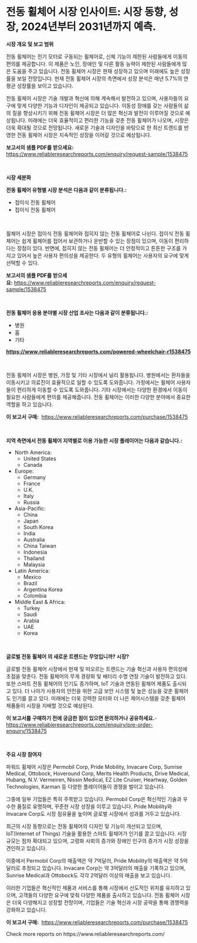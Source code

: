 <p><h1>전동 휠체어 시장 인사이트: 시장 동향, 성장, 2024년부터 2031년까지 예측.</h1></p><p><strong>시장 개요 및 보고 범위</strong></p>
<p><p>전동 휠체어는 전기 모터로 구동되는 휠체어로, 신체 기능이 제한된 사람들에게 이동의 편의를 제공합니다. 이 제품은 노인, 장애인 및 다른 활동 능력이 제한된 사람들에게 많은 도움을 주고 있습니다. 전동 휠체어 시장은 현재 성장하고 있으며 미래에도 높은 성장률을 보일 전망입니다. 현재 전동 휠체어 시장의 측면에서 성장 분석은 매년 5.7%의 연평균 성장률을 보이고 있습니다.</p><p>전동 휠체어 시장은 기술 개발과 혁신에 의해 계속해서 발전하고 있으며, 사용자들의 요구에 맞게 다양한 기능과 디자인이 제공되고 있습니다. 이동성 장애를 갖는 사람들의 삶의 질을 향상시키기 위해 전동 휠체어 시장은 더 많은 혁신과 발전이 이루어질 것으로 예상됩니다. 미래에는 더욱 효율적이고 편리한 기능을 갖춘 전동 휠체어가 나오며, 시장은 더욱 확대될 것으로 전망됩니다. 새로운 기술과 디자인을 바탕으로 한 최신 트렌드를 반영한 전동 휠체어 시장은 지속적인 성장을 이어갈 것으로 예상됩니다.</p></p>
<p><strong>보고서의 샘플 PDF를 받으세요:</strong> <a href="https://www.reliableresearchreports.com/enquiry/request-sample/1538475">https://www.reliableresearchreports.com/enquiry/request-sample/1538475</a></p>
<p>&nbsp;</p>
<p><strong>시장 세분화</strong></p>
<p><strong>전동 휠체어 유형별 시장 분석은 다음과 같이 분류됩니다.:</strong></p>
<p><ul><li>접이식 전동 휠체어</li><li>접이식 전동 휠체어</li></ul></p>
<p>&nbsp;</p>
<p><p>휠체어 시장은 접이식 전동 휠체어와 접히지 않는 전동 휠체어로 나뉜다. 접이식 전동 휠체어는 쉽게 휠체어를 접어서 보관하거나 운반할 수 있는 장점이 있으며, 이동이 편리하다는 장점이 있다. 반면에, 접히지 않는 전동 휠체어는 더 안정적이고 튼튼한 구조를 가지고 있어서 높은 사용자 편의성을 제공한다. 두 유형의 휠체어는 사용자의 요구에 맞게 선택할 수 있다.</p></p>
<p><strong>보고서의 샘플 PDF를 받으세요:</strong>&nbsp;<a href="https://www.reliableresearchreports.com/enquiry/request-sample/1538475">https://www.reliableresearchreports.com/enquiry/request-sample/1538475</a></p>
<p>&nbsp;</p>
<p><strong> 전동 휠체어 응용 분야별 시장 산업 조사는 다음과 같이 분류됩니다.:</strong></p>
<p><ul><li>병원</li><li>홈</li><li>기타</li></ul></p>
<p><strong><a href="https://www.reliableresearchreports.com/powered-wheelchair-r1538475">https://www.reliableresearchreports.com/powered-wheelchair-r1538475</a></strong></p>
<p>&nbsp;</p>
<p><p>전동 휠체어 시장은 병원, 가정 및 기타 시장에서 널리 활용됩니다. 병원에서는 환자들을 이동시키고 의료진이 효율적으로 일할 수 있도록 도와줍니다. 가정에서는 휠체어 사용자들이 편리하게 이동할 수 있도록 도와줍니다. 기타 시장에서는 다양한 환경에서 이동이 필요한 사람들에게 편의를 제공해줍니다. 전동 휠체어는 이러한 다양한 분야에서 중요한 역할을 하고 있습니다.</p></p>
<p><strong>이 보고서 구매:</strong>&nbsp; <a href="https://www.reliableresearchreports.com/purchase/1538475">https://www.reliableresearchreports.com/purchase/1538475</a></p>
<p>&nbsp;</p>
<p><strong>지역 측면에서 전동 휠체어 지역별로 이용 가능한 시장 플레이어는 다음과 같습니다.:</strong></p>
<p><ul>
    <li>
        North America:
        <ul>
            <li>United States</li>
            <li>Canada</li>
        </ul>
    </li>
    <li>
        Europe:
        <ul>
            <li>Germany</li>
            <li>France</li>
            <li>U.K.</li>
            <li>Italy</li>
            <li>Russia</li>
        </ul>
    </li>
    <li>
        Asia-Pacific:
        <ul>
            <li>China</li>
            <li>Japan</li>
            <li>South Korea</li>
            <li>India</li>
            <li>Australia</li>
            <li>China Taiwan</li>
            <li>Indonesia</li>
            <li>Thailand</li>
            <li>Malaysia</li>
        </ul>
    </li>
    <li>
        Latin America:
        <ul>
            <li>Mexico</li>
            <li>Brazil</li>
            <li>Argentina Korea</li>
            <li>Colombia</li>
        </ul>
    </li>
    <li>
        Middle East & Africa:
        <ul>
            <li>Turkey</li>
            <li>Saudi</li>
            <li>Arabia</li>
            <li>UAE</li>
            <li>Korea</li>
        </ul>
    </li>
    </ul></p>
<p>&nbsp;</p>
<p><strong>글로벌 전동 휠체어 의 새로운 트렌드는 무엇입니까? 시장?</strong></p>
<p><p>글로벌 전동 휠체어 시장에서 현재 및 떠오르는 트렌드는 기술 혁신과 사용자 편의성에 초점을 맞춘다. 전동 휠체어의 무게 경량화 및 배터리 수명 연장 기술이 발전하고 있다. 또한 스마트 전동 휠체어의 인기도 증가하며, IoT 기술과 연동된 휠체어 제품도 출시되고 있다. 더 나아가 사용자의 안전을 위한 고급 보안 시스템 및 높은 성능을 갖춘 휠체어도 인기를 끌고 있다. 미래에는 더욱 강력한 모터와 더 나은 제어시스템을 갖춘 휠체어 제품들이 시장을 지배할 것으로 예상된다.</p></p>
<p><strong>이 보고서를 구매하기 전에 궁금한 점이 있으면 문의하거나 공유하세요.</strong>- <a href="https://www.reliableresearchreports.com/enquiry/pre-order-enquiry/1538475">https://www.reliableresearchreports.com/enquiry/pre-order-enquiry/1538475</a></p>
<p>&nbsp;</p>
<p><strong>주요 시장 참여자</strong></p>
<p><p>파워드 휠체어 시장은 Permobil Corp, Pride Mobility, Invacare Corp, Sunrise Medical, Ottobock, Hoveround Corp, Merits Health Products, Drive Medical, Hubang, N.V. Vermeiren, Nissin Medical, EZ Lite Cruiser, Heartway, Golden Technologies, Karman 등 다양한 플레이어들이 경쟁을 벌이고 있습니다.</p><p>그중에 일부 기업들은 특히 주목받고 있습니다. Permobil Corp은 혁신적인 기술과 우수한 품질로 유명하며, 꾸준한 시장 성장을 이루고 있습니다. Pride Mobility와 Invacare Corp도 시장 점유율을 높이며 글로벌 시장에서 성과를 거두고 있습니다.</p><p>최근의 시장 동향으로는 전동 휠체어의 디자인 및 기능이 개선되고 있으며, IoT(Internet of Things) 기술을 활용한 스마트 휠체어가 인기를 끌고 있습니다. 시장 규모는 점차 확대되고 있으며, 고령화 사회의 증가와 장애인 인구의 증가가 시장 성장을 견인하고 있습니다.</p><p>이중에서 Permobil Corp의 매출액은 약 7억달러, Pride Mobility의 매출액은 약 5억달러로 추정되고 있습니다. Invacare Corp는 약 3억달러의 매출을 기록하고 있으며, Sunrise Medical과 Ottobock도 각각 2억달러 이상의 매출을 보고 있습니다.</p><p>이러한 기업들은 혁신적인 제품과 서비스를 통해 시장에서 선도적인 위치를 유지하고 있으며, 고객들의 다양한 요구에 맞춰 다양한 제품을 출시하고 있습니다. 전동 휠체어 시장은 더욱 다양해지고 성장할 전망이며, 기업들은 기술 혁신과 시장 공략을 통해 경쟁력을 강화하고 있습니다.</p></p>
<p><strong>이 보고서 구매:</strong>&nbsp;&nbsp;<a href="https://www.reliableresearchreports.com/purchase/1538475">https://www.reliableresearchreports.com/purchase/1538475</a></p>
<p>Check more reports on https://www.reliableresearchreports.com/</p>
